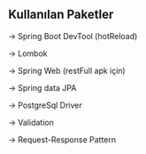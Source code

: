 ## Kullanılan Paketler


-> Spring Boot DevTool (hotReload)

-> Lombok

-> Spring Web (restFull apk için)

-> Spring data JPA

-> PostgreSql Driver

-> Validation

-> Request-Response Pattern